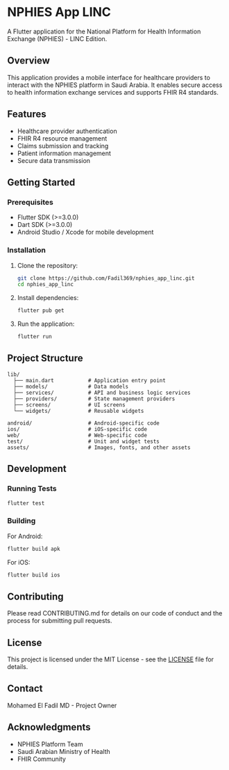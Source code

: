 # NPHIES App LINC

A Flutter application for the National Platform for Health Information Exchange (NPHIES) - LINC Edition.

## Overview

This application provides a mobile interface for healthcare providers to interact with the NPHIES platform in Saudi Arabia. It enables secure access to health information exchange services and supports FHIR R4 standards.

## Features

- Healthcare provider authentication
- FHIR R4 resource management
- Claims submission and tracking
- Patient information management
- Secure data transmission

## Getting Started

### Prerequisites

- Flutter SDK (>=3.0.0)
- Dart SDK (>=3.0.0)
- Android Studio / Xcode for mobile development

### Installation

1. Clone the repository:
   ```bash
   git clone https://github.com/Fadil369/nphies_app_linc.git
   cd nphies_app_linc
   ```

2. Install dependencies:
   ```bash
   flutter pub get
   ```

3. Run the application:
   ```bash
   flutter run
   ```

## Project Structure

```
lib/
  ├── main.dart           # Application entry point
  ├── models/             # Data models
  ├── services/           # API and business logic services
  ├── providers/          # State management providers
  ├── screens/            # UI screens
  └── widgets/            # Reusable widgets

android/                  # Android-specific code
ios/                      # iOS-specific code
web/                      # Web-specific code
test/                     # Unit and widget tests
assets/                   # Images, fonts, and other assets
```

## Development

### Running Tests

```bash
flutter test
```

### Building

For Android:
```bash
flutter build apk
```

For iOS:
```bash
flutter build ios
```

## Contributing

Please read CONTRIBUTING.md for details on our code of conduct and the process for submitting pull requests.

## License

This project is licensed under the MIT License - see the [LICENSE](LICENSE) file for details.

## Contact

Mohamed El Fadil MD - Project Owner

## Acknowledgments

- NPHIES Platform Team
- Saudi Arabian Ministry of Health
- FHIR Community